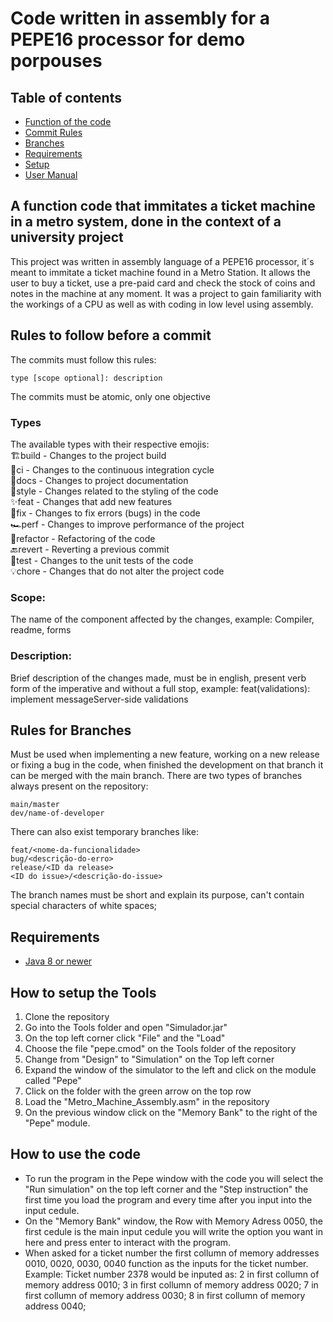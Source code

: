 # Code written in assembly for a PEPE16 processor for demo porpouses

## Table of contents
- [Function of the code](#a-function-code-that-immitates-a-ticket-machine-in-a-metro-system-done-in-the-context-of-a-university-project)
- [Commit Rules](#rules-to-follow-before-a-commit)
- [Branches](#rules-for-branches)
- [Requirements](#requirements)
- [Setup](#how-to-setup-the-tools)
- [User Manual](#how-to-use-the-code)


## A function code that immitates a ticket machine in a metro system, done in the context of a university project

This project was written in assembly language of a PEPE16 processor, it´s meant to immitate a ticket machine found in
a Metro Station. It allows the user to buy a ticket, use a pre-paid card and check the stock of coins and notes in the
machine at any moment.
It was a project to gain familiarity with the workings of a CPU as well as with coding in low level using assembly.


## Rules to follow before a commit

The commits must follow this rules:

    type [scope optional]: description

The commits must be atomic, only one objective

### Types

The available types with their respective emojis:  
🏗️build - Changes to the project build  
🔄️ci - Changes to the continuous integration cycle  
📄docs - Changes to project documentation  
🎨style - Changes related to the styling of the code  
✨feat - Changes that add new features  
🐛fix - Changes to fix errors (bugs) in the code  
🏎️perf - Changes to improve performance of the project  
🧹refactor - Refactoring of the code  
🔙revert - Reverting a previous commit  
🧮test - Changes to the unit tests of the code  
💡chore - Changes that do not alter the project code

### Scope:

The name of the component affected by the changes, example:
Compiler, readme, forms

### Description:

Brief description of the changes made, must be in english, present verb form of the imperative and without a full stop, example:
feat(validations): implement messageServer-side validations


## Rules for Branches

Must be used when implementing a new feature, working on a new release or fixing a bug in the code, when finished the development on that branch it can be merged with the main branch.
There are two types of branches always present on the repository:

    main/master
    dev/name-of-developer

There can also exist temporary branches like:

    feat/<nome-da-funcionalidade>
    bug/<descrição-do-erro>
    release/<ID da release>
    <ID do issue>/<descrição-do-issue>

The branch names must be short and explain its purpose, can't contain special characters of white spaces;


## Requirements

- [Java 8 or newer](https://www.java.com/en/download/)


## How to setup the Tools

1. Clone the repository
2. Go into the Tools folder and open "Simulador.jar"
3. On the top left corner click "File" and the "Load"
4. Choose the file "pepe.cmod" on the Tools folder of the repository
5. Change from "Design" to "Simulation" on the Top left corner
6. Expand the window of the simulator to the left and click on the module called "Pepe"
7. Click on the folder with the green arrow on the top row
8. Load the "Metro_Machine_Assembly.asm" in the repository
9. On the previous window click on the "Memory Bank" to the right of the "Pepe" module.


##  How to use the code

- To run the program in the Pepe window with the code you will select the "Run simulation" on the top left corner
and the "Step instruction" the first time you load the program and every time after you input into the input cedule.
- On the "Memory Bank" window, the Row with Memory Adress 0050, the first cedule is the main input cedule you will
write the option you want in here and press enter to interact with the program.
- When asked for a ticket number the first collumn of memory addresses 0010, 0020, 0030, 0040 function as the inputs 
for the ticket number. 
Example: Ticket number 2378 would be inputed as:
2 in first collumn of memory address 0010;
3 in first collumn of memory address 0020;
7 in first collumn of memory address 0030;
8 in first collumn of memory address 0040;